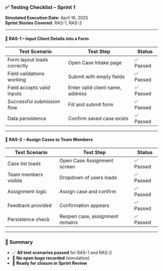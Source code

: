 ### ✅ Testing Checklist – Sprint 1  
**Simulated Execution Date:** April 16, 2025  
**Sprint Stories Covered:** RAS-1, RAS-2  

---

#### 🧪 RAS-1 – Input Client Details into a Form

| **Test Scenario**           | **Test Step**                   | **Status**     |
|----------------------------|----------------------------------|----------------|
| Form layout loads correctly | Open Case Intake page            | ✅ Passed       |
| Field validations working   | Submit with empty fields         | ✅ Passed       |
| Field accepts valid inputs  | Enter valid client name, address | ✅ Passed       |
| Successful submission flow  | Fill and submit form             | ✅ Passed       |
| Data persistence            | Confirm saved case exists        | ✅ Passed       |

---

#### 🧪 RAS-2 – Assign Cases to Team Members

| **Test Scenario**          | **Test Step**                   | **Status**     |
|---------------------------|----------------------------------|----------------|
| Case list loads            | Open Case Assignment screen      | ✅ Passed       |
| Team members visible       | Dropdown of users loads          | ✅ Passed       |
| Assignment logic           | Assign case and confirm          | ✅ Passed       |
| Feedback provided          | Confirmation appears             | ✅ Passed       |
| Persistence check          | Reopen case, assignment remains  | ✅ Passed       |

---

### 📌 Summary  
- ✅ **All test scenarios passed** for RAS-1 and RAS-2  
- 🧾 **No open bugs recorded** (simulation)  
- 🧠 **Ready for closure in Sprint Review**
